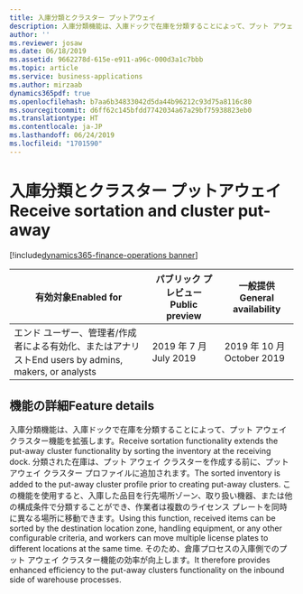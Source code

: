 ```yaml
---
title: 入庫分類とクラスター プットアウェイ
description: 入庫分類機能は、入庫ドックで在庫を分類することによって、プット アウェイ クラスター機能を拡張します。 分類された在庫は、プット アウェイ クラスターを作成する前に、プット アウェイ クラスター プロファイルに追加されます。
author: ''
ms.reviewer: josaw
ms.date: 06/18/2019
ms.assetid: 9662278d-615e-e911-a96c-000d3a1c7bbb
ms.topic: article
ms.service: business-applications
ms.author: mirzaab
dynamics365pdf: true
ms.openlocfilehash: b7aa6b34833042d5da44b96212c93d75a8116c80
ms.sourcegitcommit: d6ff62c145bfdd7742034a67a29bf75938823eb0
ms.translationtype: HT
ms.contentlocale: ja-JP
ms.lasthandoff: 06/24/2019
ms.locfileid: "1701590"
---
```

# <a name="receive-sortation-and-cluster-put-away"></a><span data-ttu-id="22944-104">入庫分類とクラスター プットアウェイ</span><span class="sxs-lookup"><span data-stu-id="22944-104">Receive sortation and cluster put-away</span></span>
[!include[dynamics365-finance-operations banner](../includes/dynamics365-finance-operations.md)]

| <span data-ttu-id="22944-105">有効対象</span><span class="sxs-lookup"><span data-stu-id="22944-105">Enabled for</span></span>    |  <span data-ttu-id="22944-106">パブリック プレビュー</span><span class="sxs-lookup"><span data-stu-id="22944-106">Public preview</span></span> | <span data-ttu-id="22944-107">一般提供</span><span class="sxs-lookup"><span data-stu-id="22944-107">General availability</span></span> | 
| ---------- | ---------- |---------- |
|<span data-ttu-id="22944-108">エンド ユーザー、管理者/作成者による有効化、またはアナリスト</span><span class="sxs-lookup"><span data-stu-id="22944-108">End users by admins, makers, or analysts</span></span>|<span data-ttu-id="22944-109">2019 年 7 月</span><span class="sxs-lookup"><span data-stu-id="22944-109">July 2019</span></span>| <span data-ttu-id="22944-110">2019 年 10 月</span><span class="sxs-lookup"><span data-stu-id="22944-110">October 2019</span></span>|






## <a name="feature-details"></a><span data-ttu-id="22944-111">機能の詳細</span><span class="sxs-lookup"><span data-stu-id="22944-111">Feature details</span></span>
<!--feature detail start -->
<span data-ttu-id="22944-112">入庫分類機能は、入庫ドックで在庫を分類することによって、プット アウェイ クラスター機能を拡張します。</span><span class="sxs-lookup"><span data-stu-id="22944-112">Receive sortation functionality extends the put-away cluster functionality by sorting the inventory at the receiving dock.</span></span> <span data-ttu-id="22944-113">分類された在庫は、プット アウェイ クラスターを作成する前に、プット アウェイ クラスター プロファイルに追加されます。</span><span class="sxs-lookup"><span data-stu-id="22944-113">The sorted inventory is added to the put-away cluster profile prior to creating put-away clusters.</span></span> <span data-ttu-id="22944-114">この機能を使用すると、入庫した品目を行先場所ゾーン、取り扱い機器、または他の構成条件で分類することができ、作業者は複数のライセンス プレートを同時に異なる場所に移動できます。</span><span class="sxs-lookup"><span data-stu-id="22944-114">Using this function, received items can be sorted by the destination location zone, handling equipment, or any other configurable criteria, and workers can move multiple license plates to different locations at the same time.</span></span> <span data-ttu-id="22944-115">そのため、倉庫プロセスの入庫側でのプット アウェイ クラスター機能の効率が向上します。</span><span class="sxs-lookup"><span data-stu-id="22944-115">It therefore provides enhanced efficiency to the put-away clusters functionality on the inbound side of warehouse processes.</span></span>
<!--feature detail end -->










